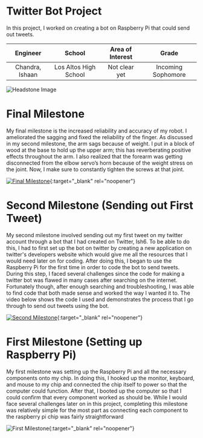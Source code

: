 ﻿# Twitter Bot Project
In this project, I worked on creating a bot on Raspberry Pi that could send out tweets.

| **Engineer** | **School** | **Area of Interest** | **Grade** |
|:--:|:--:|:--:|:--:|
| Chandra, Ishaan | Los Altos High School | Not clear yet | Incoming Sophomore

![Headstone Image](https://bluestampengineering.com/wp-content/uploads/2016/05/improve.jpg)
  
# Final Milestone
My final milestone is the increased reliability and accuracy of my robot. I ameliorated the sagging and fixed the reliability of the finger. As discussed in my second milestone, the arm sags because of weight. I put in a block of wood at the base to hold up the upper arm; this has reverberating positive effects throughout the arm. I also realized that the forearm was getting disconnected from the elbow servo’s horn because of the weight stress on the joint. Now, I make sure to constantly tighten the screws at that joint. 

[![Final Milestone](https://res.cloudinary.com/marcomontalbano/image/upload/v1612573869/video_to_markdown/images/youtube--F7M7imOVGug-c05b58ac6eb4c4700831b2b3070cd403.jpg )](https://www.youtube.com/watch?v=F7M7imOVGug&feature=emb_logo "Final Milestone"){:target="_blank" rel="noopener"}

# Second Milestone (Sending out First Tweet)
My second milestone involved sending out my first tweet on my twitter account through a bot that I had created on Twitter, Ish6. To be able to do this, I had to first set up the bot on twitter by creating a new application on twitter's developers website which would give me all the resources that I would need later on for coding. After doing this, I began to use the Raspberry Pi for the first time in order to code the bot to send tweets. During this step, I faced several challenges since the code for making a twitter bot was flawed in many cases after searching on the internet. Fortunately though, after enough searching and troubleshooting, I was able to find code that both made sense and worked the way I wanted it to. The video below shows the code I used and demonstrates the process that I go through to send out tweets using the bot.

[![Second Milestone](https://res.cloudinary.com/marcomontalbano/image/upload/v1612574014/video_to_markdown/images/youtube--y3VAmNlER5Y-c05b58ac6eb4c4700831b2b3070cd403.jpg)](https://www.youtube.com/watch?v=y3VAmNlER5Y&feature=emb_logo "Second Milestone"){:target="_blank" rel="noopener"}

# First Milestone (Setting up Raspberry Pi)
My first milestone was setting up the Raspberry Pi and all the necessary components onto my chip. In doing this, I hooked up the monitor, keyboard, and mouse to my chip and connected the chip itself to power so that the computer could function. After that, I booted up the computer so that I could confirm that every component worked as should be. While I would face several challenges later on in this project, completing this milestone was relatively simple for the most part as connecting each component to the raspberry pi chip was fairly straightforward

![First Milestone](https://user-images.githubusercontent.com/88210053/127756677-0b3570e7-999f-49e4-8263-8bb99dcdf79a.png){:target="_blank" rel="noopener"}
